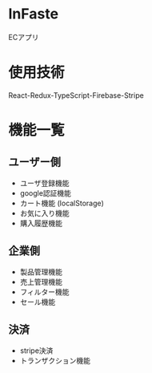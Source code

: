# InFaste

ECアプリ

# 使用技術

React-Redux-TypeScript-Firebase-Stripe

# 機能一覧

## ユーザー側
- ユーザ登録機能
- google認証機能
- カート機能 (localStorage)
- お気に入り機能
- 購入履歴機能

## 企業側
- 製品管理機能
- 売上管理機能
- フィルター機能
- セール機能

## 決済
- stripe決済
- トランザクション機能
